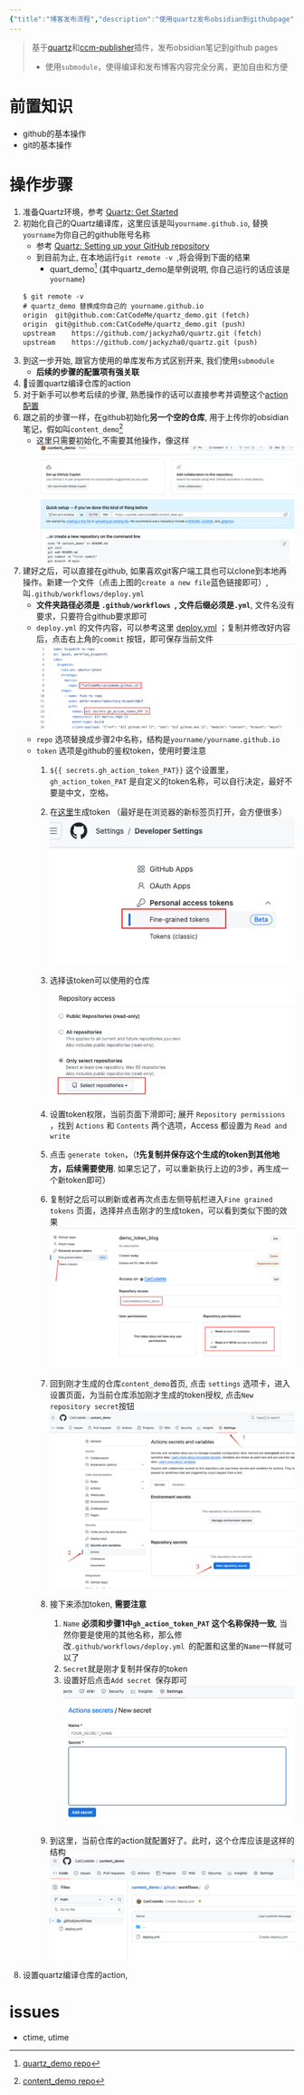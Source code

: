```yaml
---
{"title":"博客发布流程","description":"使用quartz发布obsidian到githubpage","dg-publish":true,"dg-path":null,"date":"2024-03-22 15:43:38","updated":"2024-03-23 20:19:49"}
---
```


> 基于[quartz](https://quartz.jzhao.xyz/)和[ccm-publisher](https://github.com/CatCodeMe/ccm-publisher)插件，发布obsidian笔记到github pages
> - 使用`submodule`，使得编译和发布博客内容完全分离，更加自由和方便

# 前置知识
- github的基本操作
- git的基本操作
# 操作步骤
1. 准备Quartz环境，参考 [Quartz: Get Started](https://quartz.jzhao.xyz/)
2. 初始化自己的Quartz编译库，这里应该是叫`yourname.github.io`, 替换`yourname`为你自己的github账号名称
	- 参考 [Quartz: Setting up your GitHub repository](https://quartz.jzhao.xyz/setting-up-your-GitHub-repository)
	- 到目前为止, 在本地运行`git remote -v `,将会得到下面的结果
		- quart_demo[^1] (其中quartz_demo是举例说明, 你自己运行的话应该是`yourname`) 
	```shell
	$ git remote -v
	# quartz_demo 替换成你自己的 yourname.github.io
	origin	git@github.com:CatCodeMe/quartz_demo.git (fetch)
	origin	git@github.com:CatCodeMe/quartz_demo.git (push)
	upstream	https://github.com/jackyzha0/quartz.git (fetch)
	upstream	https://github.com/jackyzha0/quartz.git (push)
	```
3. 到这一步开始, 跟官方使用的单库发布方式区别开来, 我们使用`submodule`
	-  **后续的步骤的配置项有强关联**
4. 📍设置quartz编译仓库的action
5. 对于新手可以参考后续的步骤, 熟悉操作的话可以直接参考并调整这个[action配置](https://github.com/CatCodeMe/blog_from_obsidian/blob/main/.github/workflows/deploy.yml)
6. 跟之前的步骤一样，在github初始化**另一个空的仓库**, 用于上传你的obsidian笔记，假如叫`content_demo`[^2]
	- 这里只需要初始化,不需要其他操作，像这样
	![20240322-publish_init_content.png](img/user/999_repository/20240322-publish_init_content.png)
7. 建好之后，可以直接在github, 如果喜欢git客户端工具也可以clone到本地再操作。新建一个文件（点击上图的`create a new file`蓝色链接即可）, 叫`.github/workflows/deploy.yml`
	-  **文件夹路径必须是 `.github/workflows `, 文件后缀必须是`.yml`**, 文件名没有要求，只要符合github要求即可
	- `deploy.yml` 的文件内容，可以参考这里 [deploy.yml](https://github.com/CatCodeMe/blog_from_obsidian/blob/d22e549cb735fa12f600985002ecf71e4348d1af/.github/workflows/deploy.yml) ；复制并修改好内容后，点击右上角的`commit` 按钮，即可保存当前文件
	 ![20240322-publish_zh_yml.png](img/user/999_repository/20240322-publish_zh_yml.png)
	 - `repo` 选项替换成步骤2中名称，结构是`yourname/yourname.github.io`
	 - `token` 选项是github的鉴权token，使用时要注意
		 1. `${{ secrets.gh_action_token_PAT}}` 这个设置里，`gh_action_token_PAT` 是自定义的token名称，可以自行决定，最好不要是中文，空格。
		 2. 在[这里](https://github.com/settings/tokens?type=beta)生成token （最好是在浏览器的新标签页打开，会方便很多）
			![20240323-publish_start_generate_token.png](img/user/999_repository/20240323-publish_start_generate_token.png)
		 3. 选择该token可以使用的仓库
		 ![20240322-publish_select_repo.png](img/user/999_repository/20240322-publish_select_repo.png)
		 3. 设置token权限，当前页面下滑即可; 展开 `Repository permissions` ，找到 `Actions` 和 `Contents` 两个选项，Access 都设置为 `Read and write`
		 4. 点击 `generate token`，（❗️**先复制并保存这个生成的token到其他地方，后续需要使用**. 如果忘记了，可以重新执行上边的3步，再生成一个新token即可）
		 5. 复制好之后可以刷新或者再次点击左侧导航栏进入`Fine grained tokens` 页面，选择并点击刚才的生成token，可以看到类似下图的效果
			![20240322-publish_token_setting.png](img/user/999_repository/20240322-publish_token_setting.png)
			
		6. 回到刚才生成的仓库`content_demo`首页, 点击 `settings` 选项卡，进入设置页面，为当前仓库添加刚才生成的token授权, 点击`New repository secret`按钮
			![20240322-publish_add_token_repo.png](img/user/999_repository/20240322-publish_add_token_repo.png)
		 7. 接下来添加token, **需要注意**
			 1. `Name` **必须和步骤1中`gh_action_token_PAT` 这个名称保持一致**, 当然你要是使用的其他名称，那么修改`.github/workflows/deploy.yml `的配置和这里的`Name`一样就可以了
			 2. `Secret`就是刚才复制并保存的token
			 3. 设置好后点击`Add secret `保存即可
		 ![20240322-publish_add_token_repo_2.png](img/user/999_repository/20240322-publish_add_token_repo_2.png)
		8. 到这里，当前仓库的action就配置好了。此时，这个仓库应该是这样的结构
			![20240322-publish_content_repo_demo.png](img/user/999_repository/20240322-publish_content_repo_demo.png)
8. 设置quartz编译仓库的action, 

# issues
- ctime, utime

[^1]: [quartz_demo repo](https://github.com/CatCodeMe/quartz_demo)
[^2]: [content_demo repo](https://github.com/CatCodeMe/content_demo.git)
